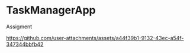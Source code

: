 # TaskManagerApp

Assigment


https://github.com/user-attachments/assets/a44f39b1-9132-43ec-a54f-347344bbfb42

